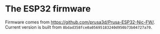 # The ESP32 firmware

Firmware comes from <https://github.com/prusa3d/Prusa-ESP32-Nic-FW/>.
Current version is built from `8bdad358fce0a05695183240d950b73b04727a70`.
